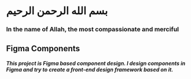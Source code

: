 # بسم الله الرحمن الرحیم

### In the name of Allah, the most compassionate and merciful

## Figma Components

##### This project is Figma based component design. I design components in Figma and try to create a front-end design framework based on it.
